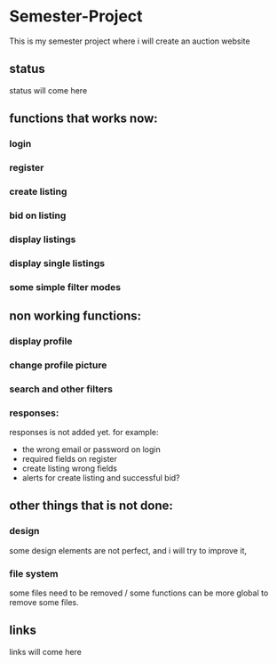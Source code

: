 # Semester-Project

This is my semester project where i will create an auction website

## status

status will come here

## functions that works now:

### login

### register

### create listing

### bid on listing

### display listings

### display single listings

### some simple filter modes

## non working functions:

### display profile

### change profile picture

### search and other filters

### responses:

responses is not added yet.
for example:

- the wrong email or password on login
- required fields on register
- create listing wrong fields
- alerts for create listing and successful bid?

## other things that is not done:

### design

some design elements are not perfect, and i will try to improve it,

### file system

some files need to be removed / some functions can be more global to remove some files.

## links

links will come here
